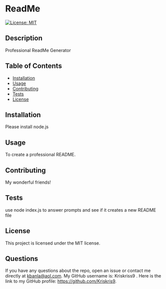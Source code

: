 
# ReadMe

[![License: MIT](https://img.shields.io/badge/License-MIT-yellow.svg)](https://opensource.org/licenses/MIT)

## Description

Professional ReadMe Generator

## Table of Contents

- [Installation](#installation)
- [Usage](#usage)
- [Contributing](#contributing)
- [Tests](#tests)
- [License](#license)


## Installation

Please install node.js

## Usage

To create a professional README.

## Contributing

My wonderful friends!

## Tests

use node index.js to answer prompts and see if it creates a new README file

## License

This project is licensed under the MIT license.

## Questions

If you have any questions about the repo, open an issue or contact me directly at kbanla@aol.com. My GitHub username is: Kriskriss9	. Here is the link to my GitHub profile: https://github.com/Kriskris9.
  